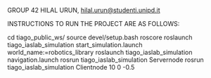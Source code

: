 GROUP 42 
HILAL URUN, hilal.urun@studenti.unipd.it

INSTRUCTIONS TO RUN THE PROJECT ARE AS FOLLOWS:

cd tiago_public_ws/
source devel/setup.bash
roscore
roslaunch tiago_iaslab_simulation start_simulation.launch world_name:=robotics_library
roslaunch tiago_iaslab_simulation navigation.launch
rosrun tiago_iaslab_simulation Servernode
rosrun tiago_iaslab_simulation Clientnode 10 0 -0.5